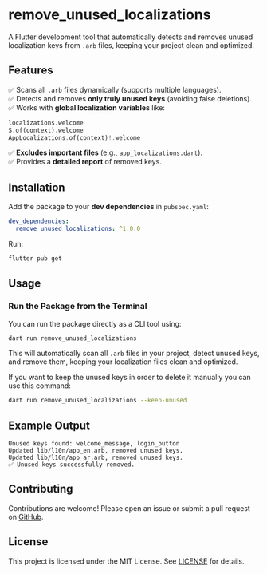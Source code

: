 # remove_unused_localizations

A Flutter development tool that automatically detects and removes unused localization keys from
`.arb` files, keeping your project clean and optimized.

## Features

✅ Scans all `.arb` files dynamically (supports multiple languages).  
✅ Detects and removes **only truly unused keys** (avoiding false deletions).  
✅ Works with **global localization variables** like:

```dart
localizations.welcome
S.of(context).welcome
AppLocalizations.of(context)!.welcome
```

✅ **Excludes important files** (e.g., `app_localizations.dart`).  
✅ Provides a **detailed report** of removed keys.

## Installation

Add the package to your **dev dependencies** in `pubspec.yaml`:

```yaml
dev_dependencies:
  remove_unused_localizations: ^1.0.0
```

Run:

```sh
flutter pub get
```

## Usage

### **Run the Package from the Terminal**

You can run the package directly as a CLI tool using:

```sh
dart run remove_unused_localizations
```

This will automatically scan all `.arb` files in your project, detect unused keys, and remove them,
keeping your localization files clean and optimized.

If you want to keep the unused keys in order to delete it manually you can use this command:

```sh
dart run remove_unused_localizations --keep-unused
```

## Example Output

```
Unused keys found: welcome_message, login_button
Updated lib/l10n/app_en.arb, removed unused keys.
Updated lib/l10n/app_ar.arb, removed unused keys.
✅ Unused keys successfully removed.
```

## Contributing

Contributions are welcome! Please open an issue or submit a pull request
on [GitHub](https://github.com/OsamaAssaf/remove_unused_localizations).

## License

This project is licensed under the MIT License. See [LICENSE](LICENSE) for details.
